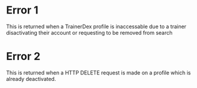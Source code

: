 # Error 1
This is returned when a TrainerDex profile is inaccessable due to a trainer disactivating their account or requesting to be removed from search

# Error 2
This is returned when a HTTP DELETE request is made on a profile which is already deactivated.
